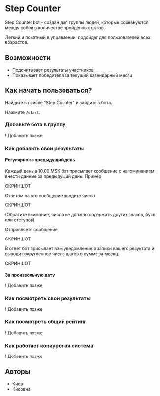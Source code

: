 # Step Counter

Step Counter bot - создан для группы людей, которые соревнуются между собой в количестве пройденных шагов.

Легкий и понятный в управлении, подойдет для пользователей всех возрастов.

## Возможности

- Подсчитывает результаты участников
- Показывает победителя за текущий календарный месяц

## Как начать пользоваться?

Найдите в поиске "Step Counter" и зайдите в бота.

Нажмите `/start`.

### Добавьте бота в группу

! Добавить позже

### Как добавить свои результаты

#### Регулярно за предыдущий день

  Каждый день в 10.00 MSK бот присылвет сообщение с напоминанием внести данные за предыдущий день. Пример:

  СКРИНШОТ

  Ответом на это сообщение вводите число

  СКРИНШОТ

  (Обратите внимание, число не должно содержать других знаков, букв или отступов)

  Отправляете сообщение

  СКРИНШОТ

  В ответ бот присылает вам уведомление о записи вашего резуьтата и выводит округленное число шагов в сумме за месяц.

  СКРИНШОТ

#### За произвольную дату

! Добавить позже

### Как посмотреть свои результаты

! Добавить позже

### Как посмотреть общий рейтинг

! Добавить позже

### Как работает конкурсная система

! Добавить позже

## Авторы

- Киса
- Кисовна

